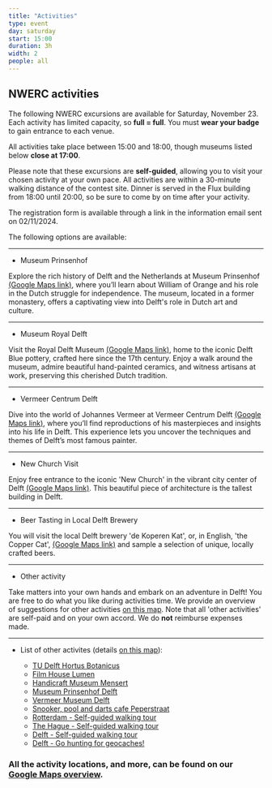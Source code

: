 ```yaml
---
title: "Activities"
type: event
day: saturday
start: 15:00
duration: 3h
width: 2
people: all
---
```


## NWERC activities
The following NWERC excursions are available for Saturday, November 23. Each activity has limited capacity, so **full = full**. You must **wear your badge** to gain entrance to each venue.

All activities take place between 15:00 and 18:00, though museums listed below **close at 17:00**.


Please note that these excursions are **self-guided**, allowing you to visit your chosen activity at your own pace. All activities are within a 30-minute walking distance of the contest site. Dinner is served in the Flux building from 18:00 until 20:00, so be sure to come by on time after your activity.

The registration form is available through a link in the information email sent on 02/11/2024.

The following options are available:

---

- Museum Prinsenhof

Explore the rich history of Delft and the Netherlands at Museum Prinsenhof [(Google Maps link)](https://maps.app.goo.gl/JJdyDBYoMFUKbu6N7), where you’ll learn about William of Orange and his role in the Dutch struggle for independence. The museum, located in a former monastery, offers a captivating view into Delft's role in Dutch art and culture. 

---

- Museum Royal Delft

Visit the Royal Delft Museum [(Google Maps link)](https://maps.app.goo.gl/PmE3X8AzZPQS2qj19), home to the iconic Delft Blue pottery, crafted here since the 17th century. Enjoy a walk around the museum, admire beautiful hand-painted ceramics, and witness artisans at work, preserving this cherished Dutch tradition.

---

- Vermeer Centrum Delft

Dive into the world of Johannes Vermeer at Vermeer Centrum Delft [(Google Maps link)](https://maps.app.goo.gl/Zjb6iyfE6Da3Q97s5), where you’ll find reproductions of his masterpieces and insights into his life in Delft. This experience lets you uncover the techniques and themes of Delft’s most famous painter. 

---

- New Church Visit

Enjoy free entrance to the iconic 'New Church' in the vibrant city center of Delft [(Google Maps link)](https://maps.app.goo.gl/WdHhoEGKJjMLavBf8). This beautiful piece of architecture is the tallest building in Delft.

---

- Beer Tasting in Local Delft Brewery

You will visit the local Delft brewery 'de Koperen Kat', or, in English, 'the Copper Cat', [(Google Maps link)](https://goo.gl/maps/eXBfGVkCqJzyyMmK9) and sample a selection of unique, locally crafted beers.

---

- Other activity

Take matters into your own hands and embark on an adventure in Delft! You are free to do what you like during activities time. We provide an overview of suggestions for other activities [on this map](https://wisv.ch/map). Note that all 'other activities' are self-paid and on your own accord. We do **not** reimburse expenses made.

---

 - List of other activites (details [on this map](https://wisv.ch/map)):

   - [TU Delft Hortus Botanicus](https://maps.app.goo.gl/ww5hBAZdbBbtsTx1A)
   - [Film House Lumen](https://maps.app.goo.gl/LQAk2A5bHA9TmqvKA)
   - [Handicraft Museum Mensert](https://maps.app.goo.gl/hWhi582puS8a5jbPA)
   - [Museum Prinsenhof Delft](https://maps.app.goo.gl/UqdMJwhu3m2LGUZi8)
   - [Vermeer Museum Delft](https://maps.app.goo.gl/bPupQDNjTC5ipLqZ7)
   - [Snooker, pool and darts cafe Peperstraat](https://maps.app.goo.gl/vqxu3WX9tRCVp3DK8)
   - [Rotterdam - Self-guided walking tour](https://www.gpsmycity.com/tours/rotterdam-introduction-walking-tour-1129.html)
   - [The Hague - Self-guided walking tour](https://denhaag.com/en/walking/winter-stroll)
   - [Delft - Self-guided walking tour](https://www.delft.com/routes)
   - [Delft - Go hunting for geocaches!](https://www.geocaching.com/play/mobile)



### All the activity locations, and more, can be found on our [Google Maps overview](https://wisv.ch/map).
